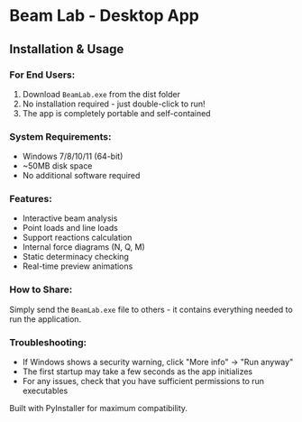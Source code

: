 # Beam Lab - Desktop App

## Installation & Usage

### For End Users:
1. Download `BeamLab.exe` from the dist folder
2. No installation required - just double-click to run!
3. The app is completely portable and self-contained

### System Requirements:
- Windows 7/8/10/11 (64-bit)
- ~50MB disk space
- No additional software required

### Features:
- Interactive beam analysis
- Point loads and line loads
- Support reactions calculation
- Internal force diagrams (N, Q, M)
- Static determinacy checking
- Real-time preview animations

### How to Share:
Simply send the `BeamLab.exe` file to others - it contains everything needed to run the application.

### Troubleshooting:
- If Windows shows a security warning, click "More info" → "Run anyway"
- The first startup may take a few seconds as the app initializes
- For any issues, check that you have sufficient permissions to run executables

Built with PyInstaller for maximum compatibility.

